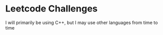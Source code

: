 # Leetcode Challenges
I will primarily be using C++, but I may use other languages from time to time

